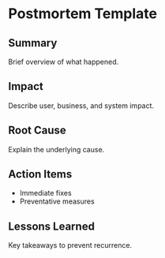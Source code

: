 # Postmortem Template

## Summary
Brief overview of what happened.

## Impact
Describe user, business, and system impact.

## Root Cause
Explain the underlying cause.

## Action Items
- Immediate fixes
- Preventative measures

## Lessons Learned
Key takeaways to prevent recurrence.

